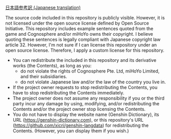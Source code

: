 [日本語参考訳 (Japanese translation)](./LICENSE.ja.md)

The source code included in this repository is publicly visible. However, it is not licensed under the open source license defined by Open Source Initiative.
This repository includes example sentences quoted from the game and Cognosphere and/or miHoYo owns their copyright.
I believe quoting these sentences is legally compliant with Japanese copyright law article 32. However, I'm not sure if I can license this repository under an open source license. Therefore, I apply a custom license for this repository.

- You can redistribute the  included in this repository and its derivative works (the Contents), as long as you:
  - do not violate the rights of Cognosphere Pte. Ltd, miHoYo Limited, and their subsidiaries.
  - do not violate Japanese law and/or the law of the country you live in.
- If the project owner requests to stop redistributing the Contents, you have to stop redistributing the Contents immediately.
- The project owner does not assume any responsibility if you or the third party incur any damage by using, modifying, and/or redistributing the Contents and/or the project owner stop licensing the Contents.
- You do not have to display the website name (Genshin Dictionary), its URL (https://genshin-dictionary.com), or this repository's URL (https://github.com/xicri/genshin-langdata) for redistributing the Contents. (However, you can display them if you wish.)
